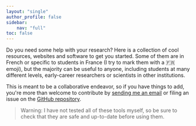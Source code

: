 ```yaml
---
layout: "single"
author_profile: false
sidebar:
    nav: "full"
toc: false
---
```


Do you need some help with your research? Here is a collection of cool resources, websites and software to get you started. Some of them are in French or specific to students in France (I try to mark them with a 🇫🇷 emoji), but the majority can be useful to anyone, including students at many different levels, early-career researchers or scientists in other institutions.

This is meant to be a collaborative endeavor, so if you have things to add, you're more than welcome to contribute by <a href="mailto:guillaume.dalle@enpc.fr?subject=contributing to PhD Resources">sending me an email</a> or filing an issue on the [GitHub repository](https://github.com/gdalle/phd-resources).

> Warning: I have not tested all of these tools myself, so be sure to check that they are safe and up-to-date before using them.
